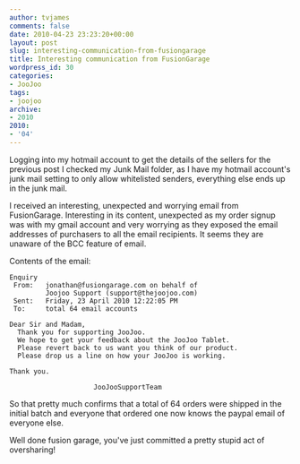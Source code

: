 ```yaml
---
author: tvjames
comments: false
date: 2010-04-23 23:23:20+00:00
layout: post
slug: interesting-communication-from-fusiongarage
title: Interesting communication from FusionGarage
wordpress_id: 30
categories:
- JooJoo
tags:
- joojoo
archive: 
- 2010
2010:
- '04'
---
```


Logging into my hotmail account to get the details of the sellers for the previous post I checked my Junk Mail folder, as I have my hotmail account's junk mail setting to only allow whitelisted senders, everything else ends up in the junk mail.

I received an interesting, unexpected and worrying email from FusionGarage. Interesting in its content, unexpected as my order signup was with my gmail account and very worrying as they exposed the email addresses of purchasers to all the email recipients. It seems they are unaware of the BCC feature of email.

Contents of the email:

```
Enquiry‏
 From:   jonathan@fusiongarage.com on behalf of
         Joojoo Support (support@thejoojoo.com)
 Sent:   Friday, 23 April 2010 12:22:05 PM
 To:     total 64 email accounts

Dear Sir and Madam,
  Thank you for supporting JooJoo.
  We hope to get your feedback about the JooJoo Tablet.
  Please revert back to us want you think of our product.
  Please drop us a line on how your JooJoo is working.

Thank you.

                     JooJooSupportTeam
```

So that pretty much confirms that a total of 64 orders were shipped in the initial batch and everyone that ordered one now knows the paypal email of everyone else.

Well done fusion garage, you've just committed a pretty stupid act of oversharing!
